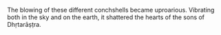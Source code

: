 The blowing of these different conchshells became uproarious. Vibrating both in the sky and on the earth, it shattered the hearts of the sons of Dhṛtarāṣṭra.